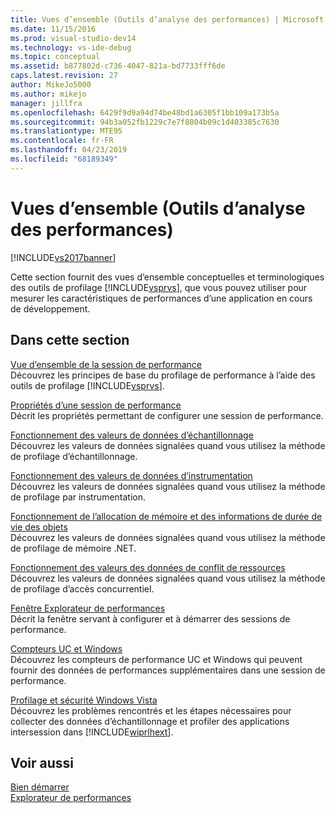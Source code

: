 ```yaml
---
title: Vues d’ensemble (Outils d’analyse des performances) | Microsoft Docs
ms.date: 11/15/2016
ms.prod: visual-studio-dev14
ms.technology: vs-ide-debug
ms.topic: conceptual
ms.assetid: b877802d-c736-4047-821a-bd7733fff6de
caps.latest.revision: 27
author: MikeJo5000
ms.author: mikejo
manager: jillfra
ms.openlocfilehash: 6429f9d9a94d74be48bd1a6305f1bb109a173b5a
ms.sourcegitcommit: 94b3a052fb1229c7e7f8804b09c1d403385c7630
ms.translationtype: MTE95
ms.contentlocale: fr-FR
ms.lasthandoff: 04/23/2019
ms.locfileid: "68189349"
---
```

# <a name="overviews-performance-tools"></a>Vues d’ensemble (Outils d’analyse des performances)
[!INCLUDE[vs2017banner](../includes/vs2017banner.md)]

Cette section fournit des vues d’ensemble conceptuelles et terminologiques des outils de profilage [!INCLUDE[vsprvs](../includes/vsprvs-md.md)], que vous pouvez utiliser pour mesurer les caractéristiques de performances d’une application en cours de développement.  
  
## <a name="in-this-section"></a>Dans cette section  
 [Vue d’ensemble de la session de performance](../profiling/performance-session-overview.md)  
 Découvrez les principes de base du profilage de performance à l’aide des outils de profilage [!INCLUDE[vsprvs](../includes/vsprvs-md.md)].  
  
 [Propriétés d’une session de performance](../profiling/performance-session-properties.md)  
 Décrit les propriétés permettant de configurer une session de performance.  
  
 [Fonctionnement des valeurs de données d’échantillonnage](../profiling/understanding-sampling-data-values.md)  
 Découvrez les valeurs de données signalées quand vous utilisez la méthode de profilage d’échantillonnage.  
  
 [Fonctionnement des valeurs de données d’instrumentation](../profiling/understanding-instrumentation-data-values.md)  
 Découvrez les valeurs de données signalées quand vous utilisez la méthode de profilage par instrumentation.  
  
 [Fonctionnement de l’allocation de mémoire et des informations de durée de vie des objets](../profiling/understanding-memory-allocation-and-object-lifetime-data-values.md)  
 Découvrez les valeurs de données signalées quand vous utilisez la méthode de profilage de mémoire .NET.  
  
 [Fonctionnement des valeurs des données de conflit de ressources](../profiling/understanding-resource-contention-data-values.md)  
 Découvrez les valeurs de données signalées quand vous utilisez la méthode de profilage d’accès concurrentiel.  
  
 [Fenêtre Explorateur de performances](../profiling/performance-explorer-window.md)  
 Décrit la fenêtre servant à configurer et à démarrer des sessions de performance.  
  
 [Compteurs UC et Windows](../profiling/cpu-and-windows-counters.md)  
 Découvrez les compteurs de performance UC et Windows qui peuvent fournir des données de performances supplémentaires dans une session de performance.  
  
 [Profilage et sécurité Windows Vista](../profiling/profiling-and-windows-vista-security.md)  
 Découvrez les problèmes rencontrés et les étapes nécessaires pour collecter des données d’échantillonnage et profiler des applications intersession dans [!INCLUDE[wiprlhext](../includes/wiprlhext-md.md)].  
  
## <a name="see-also"></a>Voir aussi  
 [Bien démarrer](../profiling/getting-started-with-performance-tools.md)   
 [Explorateur de performances](../profiling/performance-explorer.md)
